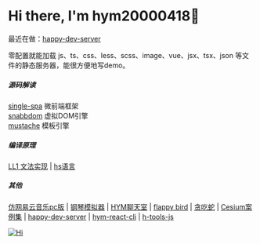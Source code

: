 <!-- 个人介绍 --> 
<h1>Hi there, I'm hym20000418👋</h1>
<!-- <image width='200' src='./image/logo.gif' /> -->

最近在做：[happy-dev-server](https://github.com/18023785187/happy-dev-server)

零配置就能加载 js、ts、css、less、scss、image、vue、jsx、tsx、json 等文件的静态服务器，能很方便地写demo。

<p>
<h5>源码解读</h5>
<div>
  <a href="https://github.com/18023785187/single-spa" title='single-spa'>single-spa</a>
  <span>微前端框架</span>
</div>
<div>
  <a href="https://github.com/18023785187/my_snabbdom" title='snabbdom'>snabbdom</a>
  <span>虚拟DOM引擎</span>
</div>
<div>
  <a href="https://github.com/18023785187/my_mustache" title='mustache'>mustache</a>
  <span>模板引擎</span>
</div>
<h5>编译原理</h5>
<div>
  <a href="https://github.com/18023785187/LL1" title='LL1 文法实现'>LL1 文法实现</a> |
  <a href="https://github.com/18023785187/hs" title='hs语言'>hs语言</a>
</div>
<h5>其他</h5>
<div>
  <a href="https://github.com/18023785187/music" title='仿网易云音乐pc版'>仿网易云音乐pc版</a>
  |
  <a href="https://github.com/18023785187/piano" title='钢琴模拟器'>钢琴模拟器</a>
  |
  <a href="https://github.com/18023785187/ws" title='ws'>HYM聊天室</a>
  |
  <a href="https://github.com/18023785187/flappy_bird" title='flappy bird'>flappy bird</a>
  |
  <a href="https://github.com/18023785187/snake-path" title='贪吃蛇'>贪吃蛇</a>
  |
  <a href="https://github.com/18023785187/cesium_study" title='Cesium案例集'>Cesium案例集</a>
  |
  <a href="https://github.com/18023785187/happy-dev-server" title='happy-dev-server'>happy-dev-server</a>
  |
  <a href="https://github.com/18023785187/hym-react-cli" title='hym-react-cli'>hym-react-cli</a>
  |
  <a href="https://github.com/18023785187/h-tools" title='h-tools-js'>h-tools-js</a>
</div>
</p>

<!-- 积分面板start -->
<a href="https://github.com/18023785187" title='Hi'>
  <img align="center" src="https://github-readme-stats.vercel.app/api?username=18023785187&count_private=true&show_icons=true&theme=tokyonight&custom_title=My%20GitHub%20Stats" alt="Hi" />
</a>
<!-- 积分面板end -->

